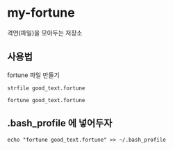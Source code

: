 # my-fortune
격언(파일)을 모아두는 저장소

## 사용법

fortune 파일 만들기 

```
strfile good_text.fortune
```


```
fortune good_text.fortune
```



## .bash_profile 에 넣어두자

```
echo "fortune good_text.fortune" >> ~/.bash_profile
```
